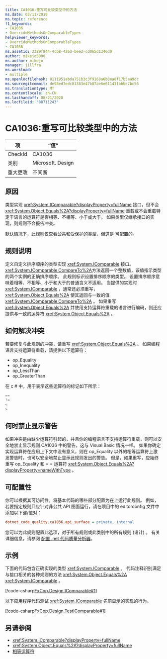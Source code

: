 ```yaml
---
title: CA1036:重写可比较类型中的方法
ms.date: 03/11/2019
ms.topic: reference
f1_keywords:
- CA1036
- OverrideMethodsOnComparableTypes
helpviewer_keywords:
- OverrideMethodsOnComparableTypes
- CA1036
ms.assetid: 2329f844-4cb8-426d-bee2-cd065d1346d0
author: mikejo5000
ms.author: mikejo
manager: jillfra
ms.workload:
- multiple
ms.openlocfilehash: 8111951abda751b3c3f9168a6b0ea8f17b5aa9dc
ms.sourcegitcommit: de98ed7edc81383e47b87ae6e61143fbbbe7bc56
ms.translationtype: MT
ms.contentlocale: zh-CN
ms.lasthandoff: 08/21/2020
ms.locfileid: "88711243"
---
```

# <a name="ca1036-override-methods-on-comparable-types"></a>CA1036:重写可比较类型中的方法

|项|“值”|
|-|-|
|CheckId|CA1036|
|类别|Microsoft. Design|
|重大更改|不间断|

## <a name="cause"></a>原因

类型实现 <xref:System.IComparable?displayProperty=fullName> 接口，但不会 <xref:System.Object.Equals%2A?displayProperty=fullName> 重载或不会重载特定于语言的运算符是否相等、不相等、小于或大于。 如果类型仅继承接口的实现，则规则不会报告冲突。

默认情况下，此规则仅查看公共和受保护的类型，但这是 [可配置](#configurability)的。

## <a name="rule-description"></a>规则说明

定义自定义排序顺序的类型实现 <xref:System.IComparable> 接口。 <xref:System.IComparable.CompareTo%2A>方法返回一个整数值，该值指示类型的两个实例的正确排序顺序。 此规则标识设置排序顺序的类型。 设置排序顺序意味着相等、不相等、小于和大于的普通含义不适用。 当提供的实现时 <xref:System.IComparable> ，通常还必须重写， <xref:System.Object.Equals%2A> 使其返回与一致的值 <xref:System.IComparable.CompareTo%2A> 。 如果重写 <xref:System.Object.Equals%2A> 并使用支持运算符重载的语言进行编码，则还应提供与一致的运算符 <xref:System.Object.Equals%2A> 。

## <a name="how-to-fix-violations"></a>如何解决冲突

若要修复与此规则的冲突，请重写 <xref:System.Object.Equals%2A> 。 如果编程语言支持运算符重载，请提供以下运算符：

- op_Equality
- op_Inequality
- op_LessThan
- op_GreaterThan

在 c # 中，用于表示这些运算符的标记如下所示：

```csharp
==
!=
<
>
```

## <a name="when-to-suppress-warnings"></a>何时禁止显示警告

如果冲突是由缺少运算符引起的，并且你的编程语言不支持运算符重载，则可以安全地禁止显示规则 CA1036 中的警告，这与 Visual Basic 情况一样。 如果你确定实现运算符在应用上下文中没有意义，则在 op_Equality 以外的相等运算符上激发警告时，也可以安全地禁止显示此规则发出的警告。 但是，如果重写，应始终重写 op_Equality 和 = = 运算符 <xref:System.Object.Equals%2A?displayProperty=nameWithType> 。

## <a name="configurability"></a>可配置性

你可以根据其可访问性，将基本代码的哪些部分配置为在上运行此规则。 例如，若要指定规则只应针对非公共 API 图面运行，请在项目中的 editorconfig 文件中添加以下键/值对：

```ini
dotnet_code_quality.ca1036.api_surface = private, internal
```

您可以为此规则配置此选项，对于所有规则或此类别中的所有规则 (设计) 。 有关详细信息，请参阅 [配置 .net 代码质量分析器](configure-fxcop-analyzers.md)。

## <a name="examples"></a>示例

下面的代码包含正确实现的类型 <xref:System.IComparable> 。 代码注释识别满足与接口相关的各种规则的方法 <xref:System.Object.Equals%2A> <xref:System.IComparable> 。

[!code-csharp[FxCop.Design.IComparable#1](../code-quality/codesnippet/CSharp/ca1036-override-methods-on-comparable-types_1.cs)]

以下应用程序代码测试 <xref:System.IComparable> 先前显示的实现的行为。

[!code-csharp[FxCop.Design.TestIComparable#1](../code-quality/codesnippet/CSharp/ca1036-override-methods-on-comparable-types_2.cs)]

## <a name="see-also"></a>另请参阅

- <xref:System.IComparable?displayProperty=fullName>
- <xref:System.Object.Equals%2A?displayProperty=fullName>
- [相等运算符](/dotnet/standard/design-guidelines/equality-operators)
